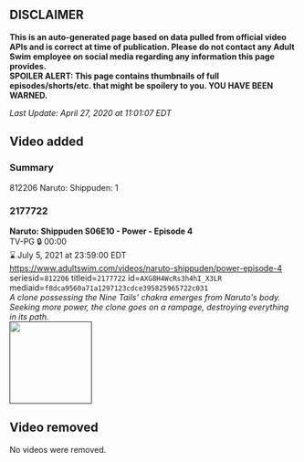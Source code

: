 ## DISCLAIMER
**This is an auto-generated page based on data pulled from official video APIs and is correct at time of publication. Please do not contact any Adult Swim employee on social media regarding any information this page provides.**  
**SPOILER ALERT: This page contains thumbnails of full episodes/shorts/etc. that might be spoilery to you. YOU HAVE BEEN WARNED.**  

_Last Update: April 27, 2020 at 11:01:07 EDT_
## Video added
### Summary
812206 Naruto: Shippuden: 1  
### 2177722
**Naruto: Shippuden S06E10 - Power - Episode 4**  
TV-PG 🔒 00:00  
⌛ July 5, 2021 at 23:59:00 EDT  
https://www.adultswim.com/videos/naruto-shippuden/power-episode-4  
seriesid=`812206` titleid=`2177722` id=`AXG8H4WcRs3h4hI_X3LR` mediaid=`f8dca9560a71a1297123cdce395825965722c031`  
_A clone possessing the Nine Tails' chakra emerges from Naruto's body. Seeking more power, the clone goes on a rampage, destroying everything in its path._  
<a href=""><img src="" height="144px" /></a>
## Video removed
No videos were removed.  
